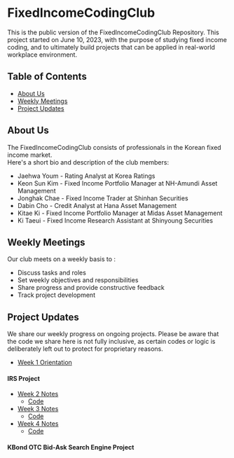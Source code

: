 # FixedIncomeCodingClub

This is the public version of the FixedIncomeCodingClub Repository. This project started on June 10, 2023, with the purpose of studying fixed income coding, and to ultimately build projects that can be applied in real-world workplace environment. 

## Table of Contents

- [About Us](#about-us)
- [Weekly Meetings](#weekly-meetings)
- [Project Updates](#project-updates)

## About Us

The FixedIncomeCodingClub consists of professionals in the Korean fixed income market. <br>
Here's a short bio and description of the club members:

- Jaehwa Youm - Rating Analyst at Korea Ratings <br>
- Keon Sun Kim - Fixed Income Portfolio Manager at NH-Amundi Asset Management <br>
- Jonghak Chae - Fixed Income Trader at Shinhan Securities<br>
- Dabin Cho - Credit Analyst at Hana Asset Management <br>
- Kitae Ki - Fixed Income Portfolio Manager at Midas Asset Management<br>
- Ki Taeui - Fixed Income Research Assistant at Shinyoung Securities<br>

## Weekly Meetings

Our club meets on a weekly basis to :
* Discuss tasks and roles
* Set weekly objectives and responsibilities
* Share progress and provide constructive feedback
* Track project development


## Project Updates

We share our weekly progress on ongoing projects. Please be aware that the code we share here is not fully inclusive, as certain codes or logic is deliberately left out to protect for proprietary reasons.

 * [Week 1 Orientation](https://www.notion.so/IRS_Week1-c389529dbb5a4c988624f815f0d949be)

#### IRS Project
 * [Week 2 Notes](https://www.notion.so/IRS_Week2-e3b48ac2adb04016a26a361c0c1fa12d)
     * [Code](https://github.com/keonsunkim/FixedIncomeCodingClub_Yeoui/tree/bdbd7a8d9bc51235b2506b2f2774f60c754a579b)
 * [Week 3 Notes](https://www.notion.so/IRS_Week3-b57e1e77522048cb8c74a71ca454144d)
     * [Code](https://github.com/keonsunkim/FixedIncomeCodingClub_Yeoui/tree/6383ea1adf993cbf445d0ffa5324944c9ba2e94e)
 * [Week 4 Notes](https://www.notion.so/IRS_Week4-01a4e3ffb6a44dbaa27d642d86608b18)
     * [Code](https://github.com/keonsunkim/FixedIncomeCodingClub_Yeoui/tree/564d669e8b998f839580f046aca9d63983ec8961)
  
#### KBond OTC Bid-Ask Search Engine Project
